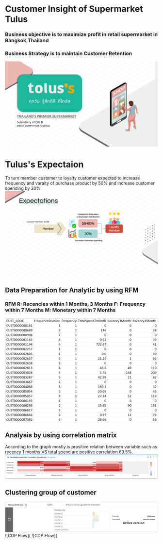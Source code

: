 # Customer Insight of Supermarket Tulus
### Business objective is to maximize profit in retail supermarket in Bangkok,Thailand
### Business Strategy is to maintain Customer Retention

![CDP Flow](https://github.com/Pinnun/MADT8101-Seminar-in-Advanced-Analytic/blob/1fe4615448610cd819ba7e3a1b46236904c9fd8b/2%20Customer%20Insight%20Analysis/Brand.png)
# Tulus's Expectaion
To turn member customer to loyalty customer expected to increase frequency and varaity of purchase product by 50% and increase customer spending by 30%
![CDP Flow](https://github.com/Pinnun/MADT8101-Seminar-in-Advanced-Analytic/blob/a7e1ad28a965bdf82003f3b55902efedad6799ce/2%20Customer%20Insight%20Analysis/Expectations.png)
## Data Preparation for Analytic by using RFM
### RFM R: Recencies within 1 Months, 3 Months F: Frequency within 7 Months M: Monetary within 7 Months
![CDP Flow](https://github.com/Pinnun/MADT8101-Seminar-in-Advanced-Analytic/blob/853d85812c6adb1a096dff1ceb067f2a9aa488a9/2%20Customer%20Insight%20Analysis/RFM%20Data.png)
## Analysis by using correlation matrix
According to the graph mostly is prositive relation between variable such as recency 1 months VS total spend are positive correlation 69.5%.
![CDP Flow](https://github.com/Pinnun/MADT8101-Seminar-in-Advanced-Analytic/blob/d47e06da241aa8751d6ad49a30eaafcb3c414442/2%20Customer%20Insight%20Analysis/Corrlation%20matrix.png)
## Clustering group of customer
![CDP Flow](https://github.com/Pinnun/MADT8101-Seminar-in-Advanced-Analytic/blob/1c387a16e188e5c7c320e5a6fd9d29f2f6de2db0/2%20Customer%20Insight%20Analysis/Result.png)
![CDP Flow](
![CDP Flow](
